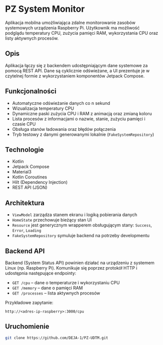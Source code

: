 # PZ System Monitor

Aplikacja mobilna umożliwiająca zdalne monitorowanie zasobów systemowych urządzenia Raspberry Pi.
Użytkownik ma możliwość podglądu temperatury CPU, zużycia pamięci RAM, wykorzystania CPU oraz listy
aktywnych procesów.

## Opis

Aplikacja łączy się z backendem udostępniającym dane systemowe za pomocą REST API. Dane są
cyklicznie odświeżane, a UI prezentuje je w czytelnej formie z wykorzystaniem komponentów Jetpack
Compose.

## Funkcjonalności

- Automatyczne odświeżanie danych co n sekund
- Wizualizacja temperatury CPU
- Dynamiczne paski zużycia CPU i RAM z animacją oraz zmianą koloru
- Lista procesów z informacjami o nazwie, stanie, zużyciu pamięci i czasie CPU
- Obsługa stanów ładowania oraz błędów połączenia
- Tryb testowy z danymi generowanymi lokalnie (`FakeSystemRepository`)

## Technologie

- Kotlin
- Jetpack Compose
- Material3
- Kotlin Coroutines
- Hilt (Dependency Injection)
- REST API (JSON)

## Architektura

- `ViewModel` zarządza stanem ekranu i logiką pobierania danych
- `HomeState` przechowuje bieżący stan UI
- `Resource` jest generycznym wrapperem obsługującym stany: `Success`, `Error`, `Loading`
- `FakeSystemRepository` symuluje backend na potrzeby developmentu

## Backend API

Backend (System Status API) powinien działać na urządzeniu z systemem Linux (np. Raspberry Pi).
Komunikuje się poprzez protokół HTTP i udostępnia następujące endpointy:

- `GET /cpu` – dane o temperaturze i wykorzystaniu CPU
- `GET /memory` – dane o pamięci RAM
- `GET /processes` – lista aktywnych procesów

Przykładowe zapytanie:

    http://<adres-ip-raspberry>:3000/cpu

## Uruchomienie

   ```bash
   git clone https://github.com/DEJA-1/PZ-UDTM.git
